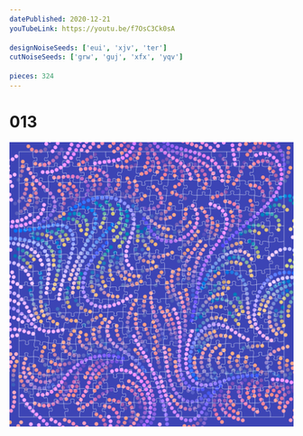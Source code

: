 ```yaml
---
datePublished: 2020-12-21
youTubeLink: https://youtu.be/f7OsC3Ck0sA

designNoiseSeeds: ['eui', 'xjv', 'ter']
cutNoiseSeeds: ['grw', 'guj', 'xfx', 'yqv']

pieces: 324
---
```


# 013

![canvas](result/013_eui-xjv-ter_grw-guj-xfx-yqv.png?raw=true)
